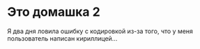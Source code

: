 # Это домашка 2
Я два дня ловила ошибку с кодировкой из-за того, что у меня пользователь написан кириллицей...

